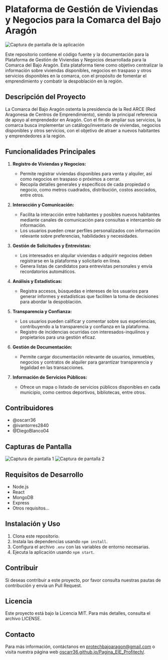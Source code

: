 # Plataforma de Gestión de Viviendas y Negocios para la Comarca del Bajo Aragón

![Captura de pantalla de la aplicación](https://i.ibb.co/6BTWKsG/screenshot.png)

Este repositorio contiene el código fuente y la documentación para la Plataforma de Gestión de Viviendas y Negocios desarrollada para la Comarca del Bajo Aragón. Esta plataforma tiene como objetivo centralizar la información sobre viviendas disponibles, negocios en traspaso y otros servicios disponibles en la comarca, con el propósito de fomentar el emprendimiento y combatir la despoblación en la región.

## Descripción del Proyecto

La Comarca del Bajo Aragón ostenta la presidencia de la Red ARCE (Red Aragonesa de Centros de Emprendimiento), siendo la principal referencia de apoyo al emprendedor en Aragón. Con el fin de ampliar sus servicios, la comarca busca implementar un catálogo/inventario de viviendas, negocios disponibles y otros servicios, con el objetivo de atraer a nuevos habitantes y emprendedores a la región.

## Funcionalidades Principales

1. **Registro de Viviendas y Negocios:**
   - Permite registrar viviendas disponibles para venta y alquiler, así como negocios en traspaso o próximos a cerrar.
   - Recopila detalles generales y específicos de cada propiedad o negocio, como metros cuadrados, distribución, costos asociados, entre otros.

2. **Interacción y Comunicación:**
   - Facilita la interacción entre habitantes y posibles nuevos habitantes mediante canales de comunicación para consultas e intercambio de información.
   - Los usuarios pueden crear perfiles personalizados con información relevante sobre preferencias, habilidades y necesidades.

3. **Gestión de Solicitudes y Entrevistas:**
   - Los interesados en alquilar viviendas o adquirir negocios deben registrarse en la plataforma y solicitarlo en línea.
   - Genera listas de candidatos para entrevistas personales y envía recordatorios automáticos.

4. **Análisis y Estadísticas:**
   - Registra accesos, búsquedas e intereses de los usuarios para generar informes y estadísticas que faciliten la toma de decisiones para abordar la despoblación.

5. **Transparencia y Confianza:**
   - Los usuarios pueden calificar y comentar sobre sus experiencias, contribuyendo a la transparencia y confianza en la plataforma.
   - Registro de incidencias ocurridas con interesados-inquilinos y propietarios para una gestión eficaz.

6. **Gestión de Documentación:**
   - Permite cargar documentación relevante de usuarios, inmuebles, negocios y contratos de alquiler para garantizar transparencia y legalidad en las transacciones.

7. **Información de Servicios Públicos:**
   - Ofrece un mapa o listado de servicios públicos disponibles en cada municipio, como centros deportivos, bibliotecas, entre otros.

## Contribuidores

- @oscarr36
- @ivantorres2840
- @DiegoBlanco04

## Capturas de Pantalla

![Captura de pantalla 1](https://ruta-a-la-imagen-1.jpg)
![Captura de pantalla 2](https://ruta-a-la-imagen-2.jpg)

## Requisitos de Desarrollo

- Node.js
- React
- MongoDB
- Express
- Otros requisitos...

## Instalación y Uso

1. Clona este repositorio.
2. Instala las dependencias usando `npm install`.
3. Configura el archivo `.env` con las variables de entorno necesarias.
4. Ejecuta la aplicación usando `npm start`.

## Contribuir

Si deseas contribuir a este proyecto, por favor consulta nuestras pautas de contribución y envía un Pull Request.

## Licencia

Este proyecto está bajo la Licencia MIT. Para más detalles, consulta el archivo LICENSE.

## Contacto

Para más información, contáctanos en [protechbajoaragon@gmail.com](mailto:protechbajoaragon@gmail.com) o visita nuestra página web [oscarr36.github.io/Pagina_EIE_Profitech/](https://oscarr36.github.io/Pagina_EIE_Profitech/).

